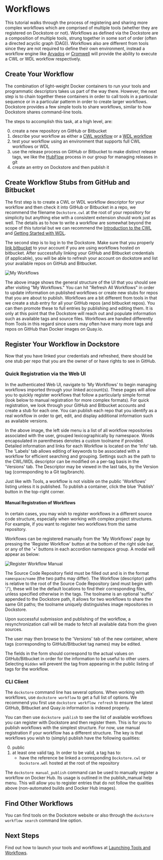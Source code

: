 # Workflows

This tutorial walks through the process of registering and sharing more complex workflows which are comprised of multiple tools (whether they are registered on Dockstore or not). Workflows as defined via the Dockstore are a composition of multiple tools, strung together in some sort of order (often a directed acyclic graph (DAG)). Workflows also are different from tools since they are not required to define their own environment, instead a workflow engine like [Arvados](https://arvados.org/) or [Cromwell](https://github.com/broadinstitute/cromwell) will provide the ability to execute a CWL or WDL workflow respectively.    

## Create Your Workflow

The combination of light-weight Docker containers to run your tools and programmatic descriptors takes us part of the way there. 
However, the next step is to chain together these containers in order to call tools in a particular sequence or in a particular patterm in order to create larger workflows. 
Dockstore provides a few simple tools to share workflows, similar to how Dockstore shares command-line tools. 

The steps to accomplish this task, at a high level, are:

0. create a new repository on GitHub or Bitbucket
0. describe your workflow as either a [CWL workflow](http://www.commonwl.org/draft-3/Workflow.html) or a [WDL workflow](https://github.com/broadinstitute/wdl/blob/develop/SPEC.md#workflow-definition)
0. test your workflow using an environment that supports full CWL workflows or WDL
0. use the release process on GitHub or Bitbucket to make distinct release tags, we like the  [HubFlow](https://datasift.github.io/gitflow/) process in our group for managing releases in git
0. create an entry on Dockstore and then publish it

<!-- insert a good example here -->

## Create Workflow Stubs from GitHub and Bitbucket

The first step is to create a CWL or WDL workflow descriptor for your workflow and then check it into GitHub or Bitbucket in a repo, we recommend the filename `Dockstore.cwl` at the root of your repository for simplicity but anything else with a consistent extension should work just as well. The details as to how to write a workflow are somewhat beyond the scope of this tutorial but we can recommend the [Introduction to the CWL](http://www.commonwl.org/draft-3/UserGuide.html) and [Getting Started with WDL](https://github.com/broadinstitute/wdl/tree/master#getting-started-with-wdl).

<!-- this following markdown link/anchor does not seem to work properly -->

The second step is to log in to the Dockstore. Make sure that you properly [link bitbucket](getting-started.md#Linking-services) to your account if you are using workflows hosted on bitbucket. After successfully linking your GitHub and Bitbucket credentials (if applicable), you will be able to refresh your account on dockstore and list your available repos on GitHub and Bitbucket. 

![My Workflows](docs/workflow_ui.png)

The above image shows the general structure of the UI that you should see after visiting "My Workflows." You can hit "Refresh All Workflows" in order to update information on published workflows or create new stubs for repos that you are about to publish. Workflows are a bit different from tools in that we create a stub entry for all your GitHub repos (and bitbucket repos). You can then promote these to full entries by publishing and editing them. It is only at this point that the Dockstore will reach out and populate information such as available tags and source files. Workflows are handled differently from Tools in this regard since users may often have many more tags and repos on GitHub than Docker images on Quay.io. 

## Register Your Workflow in Dockstore

Now that you have linked your credentials and refreshed, there should be one stub per repo that you are the owner of or have rights to see in GitHub.   

### Quick Registration via the Web UI 

In the authenticated Web UI, navigate to 'My Workflows' to begin managing workflows imported through your linked account(s). These pages will allow you to quickly register workflows that follow a particularly simple format (look below to manual registration for more complex formats). For quick registration, we look through your GitHub and Bitbucket accounts and create a stub for each one. You can publish each repo that you identify as a real workflow in order to get, edit, and display additional information such as available versions.  

In the above image, the left side menu is a list of all workflow repositories associated with the user, grouped lexicographically by namespace. Words encapsulated in parentheses denotes a custom toolname if provided. Detailed information and links for each Workflow is located on the 'Info' tab. The 'Labels' tab allows editing of keywords to be associated with a workflow for efficient searching and grouping. Settings such as the path to the CWL/WDL descriptor can be modified on a per-tag basis in the 'Versions' tab. The Descriptor may be viewed in the last tabs, by the Version tag (corresponding to a Git tag/branch).

Just like with Tools, a workflow is not visible on the public 'Workflows' listing unless it is published. To publish a container, click the blue 'Publish' button in the top-right corner.

#### Manual Registration of Workflows

In certain cases, you may wish to register workflows in a different source code structure, especially when working with complex project structures. For example, if you want to register two workflows from the same repository.

Workflows can be registered manually from the 'My Workflows' page by pressing the 'Register Workflow' button at the bottom of the right side bar, or any of the '+' buttons in each accordion namespace group. A modal will appear as below:

![Register Workflow Manual](docs/register_workflow_manual.png)

The Source Code Repository field must be filled out and is in the format `namespace/name` (the two paths may differ). The Workflow (descriptor) paths is relative to the root of the Source Code Repository (and must begin with '/'), these will be the default locations to find their corresponding files, unless specified otherwise in the tags. The toolname is an optional 'suffix' appended to the Dockstore path, it allows for two workflows to share the same Git paths; the toolname uniquely distinguishes image repositories in Dockstore.

Upon successful submission and publishing of the workflow, a resynchronization call will be made to fetch all available data from the given sources.

The user may then browse to the 'Versions' tab of the new container, where tags (corresponding to GitHub/Bitbucket tag names) may be edited.

The fields in the form should correspond to the actual values on GitHub/Bitbucket in order for the information to be useful to other users. Selecting `Hidden` will prevent the tag from appearing in the public listing of tags for the workflow.

### CLI Client

The `dockstore` command line has several options. When working with workflows, use `dockstore workflow` to get a full list of options. We recommend you first use `dockstore workflow refresh` to ensure the latest GitHub, Bitbucket and Quay.io information is indexed properly.

You can then use `dockstore publish` to see the list of available workflows you can register with Dockstore and then register them. This is for you to publish workflows with the simplest structure. For now, use manual registration if your workflow has a different structure. The key is that workflows you wish to (simply) publish have the following qualities:

0. public
0. at least one valid tag. In order to be valid, a tag has to:
    * have the reference be linked a corresponding `Dockstore.cwl` or `Dockstore.wdl` hosted at the root of the repository 

The `dockstore manual_publish` command can be used to manually register a workflow on Docker Hub. Its usage is outlined in the publish_manual help menu. This will allow you to register entries that do not follow the qualities above (non-automated builds and Docker Hub images). 

## Find Other Workflows

You can find tools on the Dockstore website or also through the `dockstore workflow search` command line option.

## Next Steps

Find out how to launch your tools and workflows at [Launching Tools and Workflows](/docs/launch).
